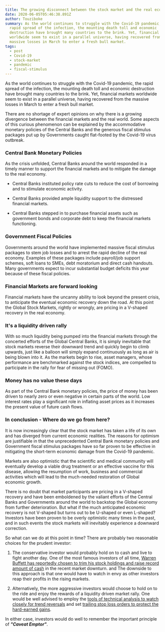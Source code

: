```yaml
---
title: The growing disconnect between the stock market and the real economy.
date: 2020-06-05T05:46:38.891Z
author: Touziboke
summary: As the world continues to struggle with the Covid-19 pandemic, the
  rapid spread of the infection, the mounting death toll and economic
  destruction have brought many countries to the brink. Yet, financial markets
  worldwide seem to exist in a parallel universe, having recovered from the
  massive losses in March to enter a fresh bull market.
tags:
  - post
  - Covid-19
  - stock-market
  - pandemic
  - fiscal-stimulus
---
```

As the world continues to struggle with the Covid-19 pandemic, the rapid spread of the infection, the mounting death toll and economic destruction have brought many countries to the brink. Yet, financial markets worldwide seem to exist in a parallel universe, having recovered from the massive losses in March to enter a fresh bull market.

There are no shortage of expert opinions on why there is a growing divergence between the financial markets and the real world. Some aspects of this curious phenomenon can be explained by the accommodative monetary policies of the Central Banks and the generous fiscal stimulus packages put up by Governments caught flat-footed by the Covid-19 virus outbreak. 

### Central Bank Monetary Policies

As the crisis unfolded, Central Banks around the world responded in a timely manner to support the financial markets and to mitigate the damage to the real economy.

  * Central Banks instituted policy rate cuts to reduce the cost of borrowing and to stimulate economic activity.

  * Central Banks provided ample liquidity support to the distressed financial markets.

  * Central Banks stepped in to purchase financial assets such as government bonds and corporate debt to keep the financial markets functioning.

### Government Fiscal Policies

Governments around the world have implemented massive fiscal stimulus packages to stem job losses and to arrest the rapid decline of the real economy. Examples of these packages include payroll/job support schemes, soft loans to SMEs, debt moratorium and direct cash handouts. Many governments expect to incur substantial budget deficits this year because of these fiscal policies.

### Financial Markets are forward looking

Financial markets have the uncanny ability to look beyond the present crisis, to anticipate the eventual economic recovery down the road. At this point the Global Stock Markets, rightly or wrongly, are pricing in a V-shaped recovery in the real economy.

### It's a liquidity driven rally

With so much liquidity being pumped into the financial markets through the concerted efforts of the Global Central Banks, it is simply inevitable that stock markets reverse their downward trend and quickly begin to climb upwards, just like a balloon will simply expand continuously as long as air is being blown into it. As the markets begin to rise, asset managers, whose performance are benchmarked against the stock indices, are compelled to participate in the rally for fear of missing out (FOMO).

### Money has no value these days

As part of the Central Bank monetary policies, the price of money has been driven to nearly zero or even negative in certain parts of the world. Low interest rates play a significant role in inflating asset prices as it increases the present value of future cash flows.

### In conclusion - Where do we go from here?

It is now increasingly clear that the stock market has taken a life of its own and has diverged from current economic realities. The reasons for optimism are justifiable in that the unprecedented Central Bank monetary policies and Government fiscal stimulus packages have so far proven to be effective in mitigating the short-term economic damage from the Covid-19 pandemic.

Markets are also optimistic that the scientific and medical community will eventually develop a viable drug treatment or an effective vaccine for this disease, allowing the resumption of work, business and commercial activities which will lead to the much-needed restoration of Global economic growth.

There is no doubt that market participants are pricing in a V-shaped recovery and have been emboldened by the valiant efforts of the Central Banks and Governments around the world to backstop the Global economy from further deterioration. But what if the much anticipated economic recovery is not V-shaped but turns out to be U-shaped or even L-shaped? Investors have been proven to be overly optimistic many times in the past, and in such events the stock markets will inevitably experience a downward correction.

So what can we do at this point in time? There are probably two reasonable choices for the prudent investor:

1. The conservative investor would probably hold on to cash and live to fight another day. One of the most famous investors of all time, [Warren Buffett has reportedly chosen to trim his stock holdings and raise record amount of cash](https://www.forbes.com/sites/sergeiklebnikov/2020/05/16/buffett-sells-stocks-goldman-sachs-no-elephant-sized-acquisition/#25da9cb6bbf9) in the recent market downturn.  and The downside to this approach is that one would have to watch in envy as other investors reap their profits in the rising markets.

2. Alternatively, the more aggressive investors would choose to hold on to the ride and enjoy the rewards of a liquidity driven market rally. One would be well advised to employ the [tools of technical analysis to watch closely for trend reversals](https://www.tradeciety.com/how-to-use-moving-averages/) and set [trailing stop loss orders to protect the hard-earned gains](https://www.tradingwithrayner.com/trailing-stop-loss/).

In either case, investors would do well to remember the important principle of ***"Caveat Emptor"***.
